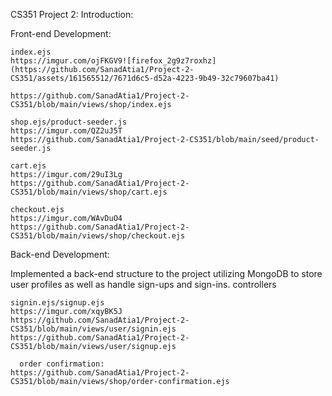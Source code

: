 CS351 Project 2:
Introduction:

Front-end Development:

    index.ejs
    https://imgur.com/ojFKGV9![firefox_2g9z7roxhz](https://github.com/SanadAtia1/Project-2-CS351/assets/161565512/7671d6c5-d52a-4223-9b49-32c79607ba41)

    https://github.com/SanadAtia1/Project-2-CS351/blob/main/views/shop/index.ejs
    
    shop.ejs/product-seeder.js
    https://imgur.com/QZ2uJ5T
    https://github.com/SanadAtia1/Project-2-CS351/blob/main/seed/product-seeder.js
    
    cart.ejs
    https://imgur.com/29uI3Lg
    https://github.com/SanadAtia1/Project-2-CS351/blob/main/views/shop/cart.ejs
    
    checkout.ejs
    https://imgur.com/WAvDuO4
    https://github.com/SanadAtia1/Project-2-CS351/blob/main/views/shop/checkout.ejs
    
    

Back-end Development:

Implemented a back-end structure to the project utilizing MongoDB to store user profiles as well as handle sign-ups and sign-ins.
controllers

  
    signin.ejs/signup.ejs
    https://imgur.com/xqyBK5J
    https://github.com/SanadAtia1/Project-2-CS351/blob/main/views/user/signin.ejs
    https://github.com/SanadAtia1/Project-2-CS351/blob/main/views/user/signup.ejs

      order confirmation:
    https://github.com/SanadAtia1/Project-2-CS351/blob/main/views/shop/order-confirmation.ejs
